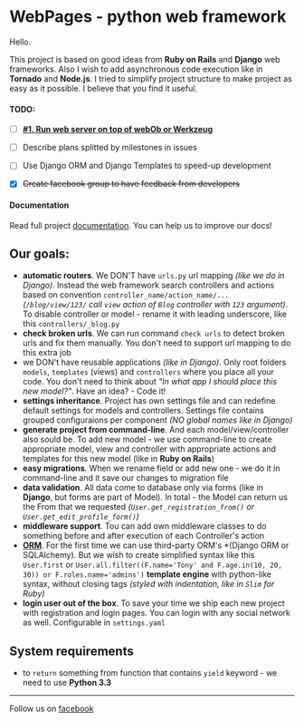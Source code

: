 WebPages - python web framework
===

Hello.

This project is based on good ideas from **Ruby on Rails** and **Django** web frameworks. Also I wish to add asynchronous code execution like in **Tornado** and **Node.js**. I tried to simplify project structure to make project as easy as it possible. I believe that you find it useful.


#### TODO:

- [ ] **[#1. Run web server on top of webOb or Werkzeug](../../issues/1)**
- [ ] Describe plans splitted by milestones in issues
- [ ] Use Django ORM and Django Templates to speed-up development
- [x] ~~Create facebook group to have feedback from developers~~


#### Documentation

Read full project [documentation](docs/). You can help us to improve our docs!


Our goals:
---

 * **automatic routers**. We DON'T have `urls.py` url mapping *(like we do in Django)*. Instead the web framework search controllers and actions based on convention `controller_name/action_name/...` *(`/blog/view/123/` call `view` action of `Blog` controller with `123` argument)*. To disable controller or model - rename it with leading underscore, like this `controllers/_blog.py`
 * **check broken urls**. We can run command `check urls` to detect broken urls and fix them manually. You don't need to support url mapping to do this extra job
 * we DON't have reusable applications *(like in Django)*. Only root folders `models`, `templates` (views) and `controllers` where you place all your code. You don't need to think about *"In what app I should place this new model?"*. Have an idea? - Code it!
 * **settings inheritance**. Project has own settings file and can redefine default settings for models and controllers. Settings file contains grouped configuraions per component *(NO global names like in Django)*
 * **generate project from command-line**. And each model/view/controller also sould be. To add new model - we use command-line to create appropriate model, view and controller with appropriate actions and templates for this new model (like in **Ruby on Rails**)
 * **easy migrations**. When we rename field or add new one - we do it in command-line and it save our changes to migration file
 * **data validation**. All data come to database only via forms (like in **Django**, but forms are part of Model). In total - the Model can return us the From that we requested *(`User.get_registration_from()` or `User.get_edit_profile_form()`)*
 * **middleware support**. Tou can add own middleware classes to do something before and after execution of each Controller's action
 * **[ORM](https://github.com/webpages/orm)**. For the first time we can use third-party ORM's *(Django ORM or SQLAlchemy). But we wish to create simplified syntax like this `User.first` or `User.all.filter((F.name='Tony' and F.age.in(10, 20, 30)) or F.roles.name='admins')`
 **template engine** with python-like syntax, without closing tags *(styled with indentation, like in `Slim` for Ruby)*
 * **login user out of the box**. To save your time we ship each new project with registration and login pages. You can login with any social network as well. Configurable in `settings.yaml`


System requirements
---

 * to `return` something from function that contains `yield` keyword - we need to use **Python 3.3**


----

Follow us on [facebook](https://www.facebook.com/WebPagesFramework)
